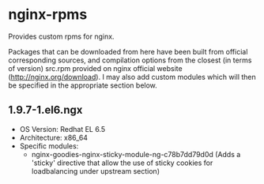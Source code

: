 # nginx-rpms
Provides custom rpms for nginx.

Packages that can be downloaded from here have been built from official corresponding sources, and compilation options from the closest (in terms of version) src.rpm provided on nginx official website (http://nginx.org/download).
I may also add custom modules which will then be specified in the appropriate section below.

## 1.9.7-1.el6.ngx
- OS Version: Redhat EL 6.5
- Architecture: x86_64
- Specific modules:
  - nginx-goodies-nginx-sticky-module-ng-c78b7dd79d0d (Adds a 'sticky' directive that allow the use of sticky cookies for loadbalancing under upstream section)

